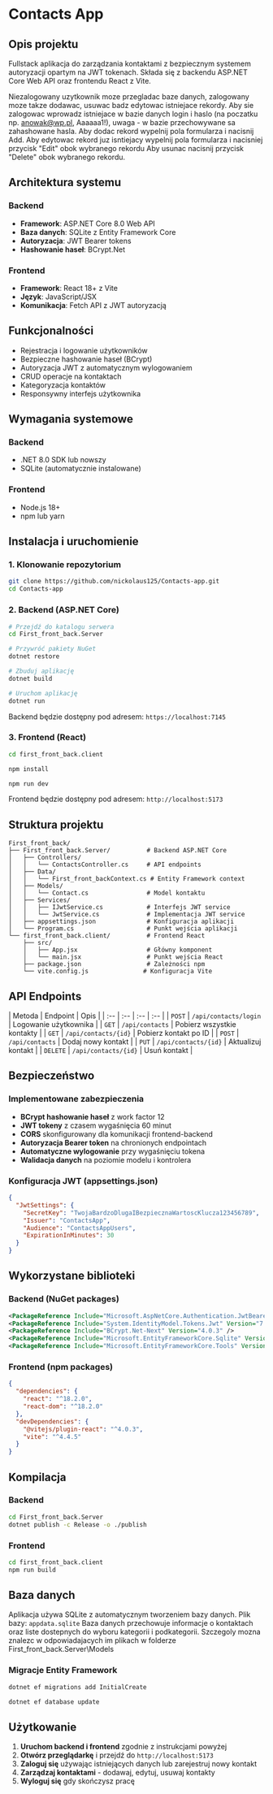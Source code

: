 # Contacts App

## Opis projektu

Fullstack aplikacja do zarządzania kontaktami z bezpiecznym systemem autoryzacji opartym na JWT tokenach. Składa się z backendu ASP.NET Core Web API oraz frontendu React z Vite.

Niezalogowany uzytkownik moze przegladac baze danych, zalogowany moze takze dodawac, usuwac badz edytowac istniejace rekordy.
Aby sie zalogowac wprowadz istniejace w bazie danych login i haslo (na poczatku np. anowak@wp.pl, Aaaaaa1!), uwaga - w bazie przechowywane sa zahashowane hasla.
Aby dodac rekord wypelnij pola formularza i nacisnij Add.
Aby edytowac rekord juz isntiejacy wypelnij pola formularza i nacisniej przycisk "Edit" obok wybranego rekordu
Aby usunac nacisnij przycisk "Delete" obok wybranego rekordu.

## Architektura systemu

### Backend

- **Framework**: ASP.NET Core 8.0 Web API
- **Baza danych**: SQLite z Entity Framework Core
- **Autoryzacja**: JWT Bearer tokens
- **Hashowanie haseł**: BCrypt.Net


### Frontend

- **Framework**: React 18+ z Vite
- **Język**: JavaScript/JSX
- **Komunikacja**: Fetch API z JWT autoryzacją


##  Funkcjonalności

-  Rejestracja i logowanie użytkowników
-  Bezpieczne hashowanie haseł (BCrypt)
-  Autoryzacja JWT z automatycznym wylogowaniem
-  CRUD operacje na kontaktach
-  Kategoryzacja kontaktów
-  Responsywny interfejs użytkownika


##  Wymagania systemowe

### Backend

- .NET 8.0 SDK lub nowszy
- SQLite (automatycznie instalowane)


### Frontend

- Node.js 18+
- npm lub yarn


## Instalacja i uruchomienie

### 1. Klonowanie repozytorium

```bash
git clone https://github.com/nickolaus125/Contacts-app.git
cd Contacts-app
```


### 2. Backend (ASP.NET Core)

```bash
# Przejdź do katalogu serwera
cd First_front_back.Server

# Przywróć pakiety NuGet
dotnet restore

# Zbuduj aplikację
dotnet build

# Uruchom aplikację
dotnet run
```

Backend będzie dostępny pod adresem: `https://localhost:7145`

### 3. Frontend (React)

```bash
cd first_front_back.client

npm install

npm run dev
```

Frontend będzie dostępny pod adresem: `http://localhost:5173`

##  Struktura projektu

```
First_front_back/
├── First_front_back.Server/          # Backend ASP.NET Core
│   ├── Controllers/
│   │   └── ContactsController.cs     # API endpoints
│   ├── Data/
│   │   └── First_front_backContext.cs # Entity Framework context
│   ├── Models/
│   │   └── Contact.cs                # Model kontaktu
│   ├── Services/
│   │   ├── IJwtService.cs            # Interfejs JWT service
│   │   └── JwtService.cs             # Implementacja JWT service
│   ├── appsettings.json              # Konfiguracja aplikacji
│   └── Program.cs                    # Punkt wejścia aplikacji
└── first_front_back.client/          # Frontend React
    ├── src/
    │   ├── App.jsx                   # Główny komponent
    │   └── main.jsx                  # Punkt wejścia React
    ├── package.json                  # Zależności npm
    └── vite.config.js               # Konfiguracja Vite
```


##  API Endpoints

| Metoda | Endpoint | Opis |
| :-- | :-- | :-- | :-- |
| `POST` | `/api/contacts/login` | Logowanie użytkownika |
| `GET` | `/api/contacts` | Pobierz wszystkie kontakty | 
| `GET` | `/api/contacts/{id}` | Pobierz kontakt po ID |
| `POST` | `/api/contacts` | Dodaj nowy kontakt | 
| `PUT` | `/api/contacts/{id}` | Aktualizuj kontakt | 
| `DELETE` | `/api/contacts/{id}` | Usuń kontakt |

##  Bezpieczeństwo

### Implementowane zabezpieczenia

- **BCrypt hashowanie haseł** z work factor 12
- **JWT tokeny** z czasem wygaśnięcia 60 minut
- **CORS** skonfigurowany dla komunikacji frontend-backend
- **Autoryzacja Bearer token** na chronionych endpointach
- **Automatyczne wylogowanie** przy wygaśnięciu tokena
- **Walidacja danych** na poziomie modelu i kontrolera


### Konfiguracja JWT (appsettings.json)

```json
{
  "JwtSettings": {
    "SecretKey": "TwojaBardzoDlugaIBezpiecznaWartoscKlucza123456789",
    "Issuer": "ContactsApp",
    "Audience": "ContactsAppUsers",
    "ExpirationInMinutes": 30
  }
}
```


##  Wykorzystane biblioteki

### Backend (NuGet packages)

```xml
<PackageReference Include="Microsoft.AspNetCore.Authentication.JwtBearer" Version="8.0.11" />
<PackageReference Include="System.IdentityModel.Tokens.Jwt" Version="7.0.3" />
<PackageReference Include="BCrypt.Net-Next" Version="4.0.3" />
<PackageReference Include="Microsoft.EntityFrameworkCore.Sqlite" Version="8.0.11" />
<PackageReference Include="Microsoft.EntityFrameworkCore.Tools" Version="8.0.11" />
```


### Frontend (npm packages)

```json
{
  "dependencies": {
    "react": "^18.2.0",
    "react-dom": "^18.2.0"
  },
  "devDependencies": {
    "@vitejs/plugin-react": "^4.0.3",
    "vite": "^4.4.5"
  }
}
```


## Kompilacja

### Backend

```bash
cd First_front_back.Server
dotnet publish -c Release -o ./publish
```


### Frontend

```bash
cd first_front_back.client
npm run build
```


##  Baza danych

Aplikacja używa SQLite z automatycznym tworzeniem bazy danych. Plik bazy: `appdata.sqlite`
Baza danych przechowuje informacje o kontaktach oraz liste dostepnych do wyboru kategorii i podkategorii. Szczegoly mozna znalezc w odpowiadajacych im plikach w folderze First_front_back.Server\Models

### Migracje Entity Framework

```bash
dotnet ef migrations add InitialCreate

dotnet ef database update
```

## Użytkowanie

1. **Uruchom backend i frontend** zgodnie z instrukcjami powyżej
2. **Otwórz przeglądarkę** i przejdź do `http://localhost:5173`
3. **Zaloguj się** używając istniejących danych lub zarejestruj nowy kontakt
4. **Zarządzaj kontaktami** - dodawaj, edytuj, usuwaj kontakty
5. **Wyloguj się** gdy skończysz pracę
